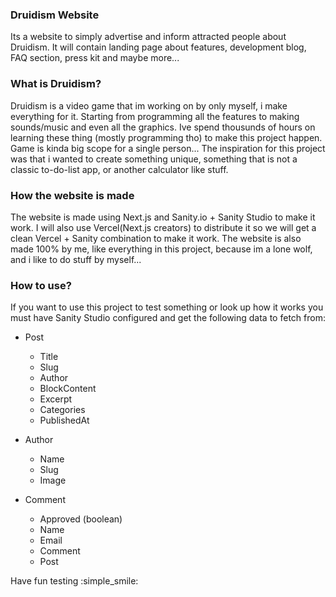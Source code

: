### Druidism Website

Its a website to simply advertise and inform attracted people about Druidism. It will contain landing page about features,
development blog, FAQ section, press kit and maybe more...

### What is Druidism?

Druidism is a video game that im working on by only myself, i make everything for it. Starting from programming all the
features to making sounds/music and even all the graphics. Ive spend thousunds of hours on learning these thing (mostly programming tho) to make this project happen. Game is kinda big scope for a single person... The inspiration for this project was that i wanted to create something unique, something that is not a classic to-do-list app, or another calculator like stuff.

### How the website is made

The website is made using Next.js and Sanity.io + Sanity Studio to make it work. I will also use Vercel(Next.js creators)
to distribute it so we will get a clean Vercel + Sanity combination to make it work. The website is also made 100% by me, like everything in this project, because im a lone wolf, and i like to do stuff by myself...

### How to use?

If you want to use this project to test something or look up how it works you must have Sanity Studio configured and get the following data to fetch from:

* Post
  * Title
  * Slug
  * Author
  * BlockContent
  * Excerpt
  * Categories
  * PublishedAt

* Author
  * Name
  * Slug
  * Image

* Comment
  * Approved (boolean)
  * Name
  * Email
  * Comment
  * Post

Have fun testing :simple_smile: